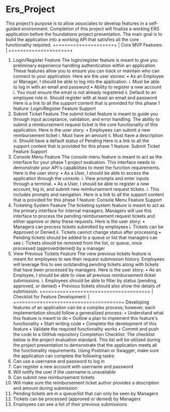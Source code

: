 # Ers_Project
This project’s purpose is to allow associates to develop features in a self-guided
environment. Completion of this project will finalize a working ERS application
before the foundations project presentation. The main goal is to build the
application into a working API that satisfies all the core functionality required.
+====================+
| Core MVP Features: |
+====================+
1. Login/Register Feature
The login/register feature is meant to give you preliminary experience handling
authentication within an application. These features allow you to ensure you can track
or maintain who can connect to your application. Here are the user stories:
• As an Employee or Manager, I should be able to log into the application.
i. Must be able to log in with an email and password
• Ability to register a new account
i. You must ensure the email is not already registered
ii. Default to an employee role
iii. Should register with at least an email and password
Here is a link to all the support content that is provided for this phase 1 feature:
Login/Register Feature Support
2. Submit Ticket Feature
The submit ticket feature is meant to guide you through input acceptance, validation,
and error handling. The ability to submit a reimbursement request ticket is the core
functionality of this application. Here is the user story:
• Employees can submit a new reimbursement ticket
i. Must have an amount
ii. Must have a description
iii. Should have a default status of Pending
Here is a link to all the support content that is provided for this phase 1 feature:
Submit Ticket Feature Support
3. Console Menu Feature
The console menu feature is meant to act as the interface for your phase 1 project
evaluation. This interface needs to demonstrate your API's capabilities to meet the
function requirements. Here is the user story:
• As a User, I should be able to access the application through the console.
i. View prompts and enter inputs through a terminal.
• As a User, I should be able to register a new account, log in, and submit new
reimbursement request tickets.
i. This includes prompts and navigation.
Here is a link to all the support content that is provided for this phase 1 feature:
Console Menu Feature Support
4. Ticketing System Feature
The ticketing system feature is meant to act as the primary interface for internal
managers. Managers will use this interface to process the pending reimbursement
request tickets and either approve or deny these requests. Here is the user story:
• Managers can process tickets submitted by employees
i. Tickets can be Approved or Denied
ii. Tickets cannot change status after processing
• Pending tickets should be added to a queue or list that managers can see
i. Tickets should be removed from the list, or queue, once processed
(approved/denied) by a manager
5. View Previous Tickets Feature
The view previous tickets feature is meant for employees to see their request
submission history. Employees will leverage this to see outstanding pending tickets
along with tickets that have been processed by managers. Here is the user story:
• As an Employee, I should be able to view all previous reimbursement ticket
submissions.
i. Employees should be able to filter by status (pending, approved, or denied)
• Previous tickets should also show the details of submission.
+====================================+
| Checklist for Feature Development: |
+====================================+
Developing features of an application can be a complex process; however, each
implementation should follow a generalized process:
• Understand what this feature is meant to do
• Outline a plan to implement this feature's functionality
• Start writing code
• Complete the development of this feature
• Validate the required functionality works
• Commit and push the code to a GitHub repository
Completion Checklist:
The checklist below is the project evaluation standard.
This list will be utilized during the project presentation to demonstrate that the
application meets all the functionality requirements.
Using Postman or Swagger, make sure the application can complete the following
tasks:
1. Can use a username and password to log in
2. Can register a new account with username and password
3. Will notify the user if the username is unavailable
4. Can submit new reimbursement tickets
5. Will make sure the reimbursement ticket author provides a description and
amount during submission
6. Pending tickets are in a queue/list that can only be seen by Managers
7. Tickets can be processed (approved or denied) by Managers
8. Employees can see a list of their previous submissions
